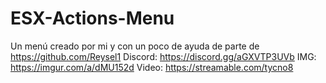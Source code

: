 # ESX-Actions-Menu
Un menú creado por mi y con un poco de ayuda de parte de https://github.com/Reysel1
Discord: https://discord.gg/aGXVTP3UVb
IMG: https://imgur.com/a/dMU152d
Video: https://streamable.com/tycno8
